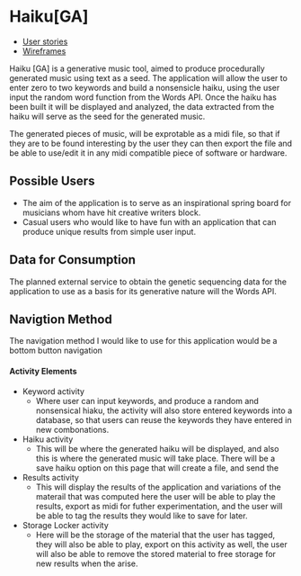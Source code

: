 # Haiku[GA]


* [User stories](docs/user-stories.md)
* [Wireframes](docs/wireframes.md)

Haiku [GA] is a generative music tool, aimed to produce procedurally generated music using text
as a seed.  The application will allow the user to enter zero to two keywords and build
a nonsensicle haiku, using the user input the random word function from the Words API.  Once the haiku
 has been built it will be displayed  and analyzed, the data extracted from the haiku will serve as the seed for the generated music.

The generated pieces of music, will be exprotable as a midi file, so that if they are to 
be found interesting by the user they can then export the file and be able to use/edit it in 
any midi compatible piece of software or hardware.  

## Possible Users 
* The aim of the application is to serve as an inspirational spring board for musicians whom have hit creative 
writers block.  
* Casual users who would like to have fun with an application that can produce unique results from simple
user input. 

## Data for Consumption
The planned external service to obtain the genetic sequencing data for the application
to use as a basis for its generative nature will the Words API.  

## Navigtion Method 

The navigation method I would like to use for this application would be a bottom button navigation

#### Activity Elements

* Keyword activity  
     * Where user can input keywords, and produce a random and nonsensical hiaku, the activity 
      will also store entered keywords into a database, so that users can reuse the keywords they have 
      entered in new combonations.  
* Haiku activity 
     * This will be where the generated haiku will be displayed, and also this is where the generated music 
     will take place.  There will be a save haiku option on this page that will create a file, and send 
     the 
* Results activity 
     * This will display the results of the application and variations of the materail that was computed 
     here the user will be able to play the results, export as midi for futher experimentation, and 
     the user will be able to tag the results they would like to save for later.
* Storage Locker activity
     * Here will be the storage of the material that the user has tagged, they will also be able 
     to play, export on this activity as well, the user will also be able to remove the stored 
     material to free storage for new results when the arise.  
     